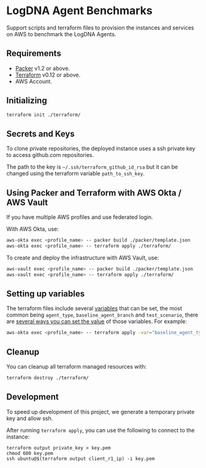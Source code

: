 # LogDNA Agent Benchmarks

Support scripts and terraform files to provision the instances and services on AWS to benchmark the LogDNA Agents.

## Requirements

- [Packer] v1.2 or above.
- [Terraform] v0.12 or above.
- AWS Account.

## Initializing

```bash
terraform init ./terraform/
```

## Secrets and Keys

To clone private repositories, the deployed instance uses a ssh private key to access github.com repositories.

The path to the key is `~/.ssh/terraform_github_id_rsa` but it can be changed using the terraform
variable `path_to_ssh_key`.

## Using Packer and Terraform with AWS Okta / AWS Vault

If you have multiple AWS profiles and use federated login.

With AWS Okta, use:

```bash
aws-okta exec <profile_name> -- packer build ./packer/template.json
aws-okta exec <profile_name> -- terraform apply ./terraform/
```

To create and deploy the infrastructure with AWS Vault, use:

```bash
aws-vault exec <profile_name> -- packer build ./packer/template.json
aws-vault exec <profile_name> -- terraform apply ./terraform/
```

## Setting up variables

The terraform files include several [variables][tf-variables] that can be set, the most common being
`agent_type`, `baseline_agent_branch` and `test_scenario`, there are [several ways you can set the value][tf-variables]
of those variables. For example:

```bash
aws-okta exec <profile_name> -- terraform apply -var="baseline_agent_type=node" -var="test_scenario=2" ./terraform/ 
```

## Cleanup

You can cleanup all terraform managed resources with:

```bash
terraform destroy ./terraform/
```

## Development

To speed up development of this project, we generate a temporary private key and allow ssh.

After running `terraform apply`, you can use the following to connect to the instance:

```
terraform output private_key > key.pem
chmod 600 key.pem 
ssh ubuntu@$(terraform output client_r1_ip) -i key.pem
```

[Packer]: https://www.packer.io/
[Terraform]: https://www.terraform.io/
[tf-variables]: https://www.terraform.io/docs/configuration/variables.html
